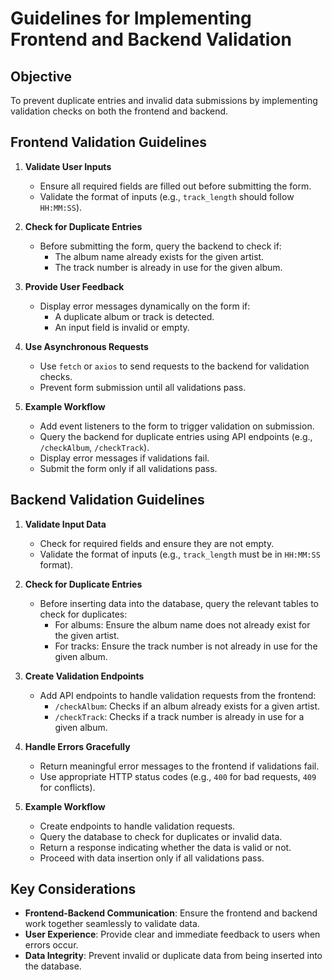 # Guidelines for Implementing Frontend and Backend Validation

## Objective
To prevent duplicate entries and invalid data submissions by implementing validation checks on both the frontend and backend.

## Frontend Validation Guidelines

1. **Validate User Inputs**
    - Ensure all required fields are filled out before submitting the form.
    - Validate the format of inputs (e.g., `track_length` should follow `HH:MM:SS`).

2. **Check for Duplicate Entries**
    - Before submitting the form, query the backend to check if:
      - The album name already exists for the given artist.
      - The track number is already in use for the given album.

3. **Provide User Feedback**
    - Display error messages dynamically on the form if:
      - A duplicate album or track is detected.
      - An input field is invalid or empty.

4. **Use Asynchronous Requests**
    - Use `fetch` or `axios` to send requests to the backend for validation checks.
    - Prevent form submission until all validations pass.

5. **Example Workflow**
    - Add event listeners to the form to trigger validation on submission.
    - Query the backend for duplicate entries using API endpoints (e.g., `/checkAlbum`, `/checkTrack`).
    - Display error messages if validations fail.
    - Submit the form only if all validations pass.

## Backend Validation Guidelines

1. **Validate Input Data**
    - Check for required fields and ensure they are not empty.
    - Validate the format of inputs (e.g., `track_length` must be in `HH:MM:SS` format).

2. **Check for Duplicate Entries**
    - Before inserting data into the database, query the relevant tables to check for duplicates:
      - For albums: Ensure the album name does not already exist for the given artist.
      - For tracks: Ensure the track number is not already in use for the given album.

3. **Create Validation Endpoints**
    - Add API endpoints to handle validation requests from the frontend:
      - `/checkAlbum`: Checks if an album already exists for a given artist.
      - `/checkTrack`: Checks if a track number is already in use for a given album.

4. **Handle Errors Gracefully**
    - Return meaningful error messages to the frontend if validations fail.
    - Use appropriate HTTP status codes (e.g., `400` for bad requests, `409` for conflicts).

5. **Example Workflow**
    - Create endpoints to handle validation requests.
    - Query the database to check for duplicates or invalid data.
    - Return a response indicating whether the data is valid or not.
    - Proceed with data insertion only if all validations pass.

## Key Considerations
- **Frontend-Backend Communication**: Ensure the frontend and backend work together seamlessly to validate data.
- **User Experience**: Provide clear and immediate feedback to users when errors occur.
- **Data Integrity**: Prevent invalid or duplicate data from being inserted into the database.

